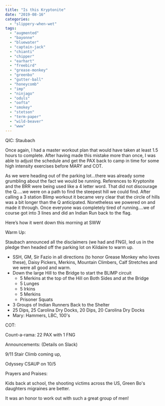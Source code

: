 ```yaml
---
title: "Is this Kryptonite"
date: "2019-08-16"
categories: 
  - "slippery-when-wet"
tags: 
  - "augmented"
  - "bayonne"
  - "bluewater"
  - "captain-jack"
  - "chianti"
  - "chipper"
  - "earhart"
  - "freebird"
  - "grease-monkey"
  - "greenbo"
  - "gutter-ball"
  - "honeycomb"
  - "imp"
  - "ninjago"
  - "oduls"
  - "oofta"
  - "smokey"
  - "stetson"
  - "term-paper"
  - "wild-beaver"
  - "www"
---
```


QIC: Staubach

Once again, I had a master workout plan that would have taken at least 1.5 hours to complete. After having made this mistake more than once, I was able to adjust the schedule and get the PAX back to camp in time for some high intensity exercises before MARY and COT.

As we were heading out of the parking lot...there was already some grumbling about the fact we would be running. References to Kryptonite and the BRR were being used like a 4 letter word. That did not discourage the Q.....we were on a path to find the steepest hill we could find. After calling a 3 station Blimp workout it became very clear that the circle of hills was a bit longer than the Q anticipated. Nonetheless we powered on and made it through. Once everyone was completely tired of running....we of course got into 3 lines and did an Indian Run back to the flag.

Here’s how it went down this morning at SWW

Warm Up:

Staubach announced all the disclaimers (we had and FNG), led us in the pledge then headed off the parking lot on Kildaire to warm up.

- SSH, GM, Sir Fazio in all directions (to honor Grease Monkey who loves these), Daisy Pickers, Merkins, Mountain Climbers, Calf Stretches and we were all good and warm.
- Down the large Hill to the Bridge to start the BLIMP circuit
    - 5 Merkins at the top of the Hill on Both Sides and at the Bridge
    - 5 Lunges
    - 5 Irkins
    - 5 Merkins
    - Prisoner Squats
- 3 Groups of Indian Runners Back to the Shelter
- 25 Dips, 25 Carolina Dry Docks, 20 Dips, 20 Carolina Dry Docks
- Mary: Hammers, LBC, 100's

COT:

Count-a-rama: 22 PAX with 1 FNG

Announcements: (Details on Slack)

9/11 Stair Climb coming up,

Odyssey CSAUP on 10/5

Prayers and Praises:

Kids back at school, the shooting victims across the US, Green Bo's daughters migraines are better.

It was an honor to work out with such a great group of men!
